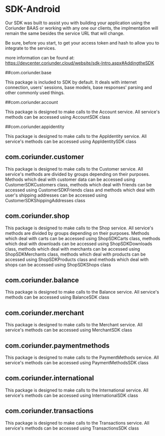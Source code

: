 # SDK-Android

Our SDK was built to assist you with building your application using the Coriunder BAAS or working with any one our clients, the implmentation will remain the same besides the service URL that will change.

Be sure, before you start, to get your access token and hash to allow you to integrate to the services.

more information can be found at: https://devcenter.coriunder.cloud/website/sdk-Intro.aspx#AddingtheSDK



##com.coriunder.base

This package is included to SDK by default. It deals with internet connection, users' sessions, base models, base responses' parsing and other commonly used things.

##com.coriunder.account

This package is designed to make calls to the Account service. All service's methods can be accessed using AccountSDK class 

##com.coriunder.appidentity

This package is designed to make calls to the AppIdentity service. All service's methods can be accessed using AppIdentitySDK class

## com.coriunder.customer

This package is designed to make calls to the Customer service. All service's methods are divided by groups depending on their purposes. Methods which deal with customer data can be accessed using CustomerSDKCustomers class, methods which deal with friends can be accessed using CustomerSDKFriends class and methods which deal with user's shipping addresses can be accessed using CustomerSDKShippingAddresses class 

## com.coriunder.shop

This package is designed to make calls to the Shop service. All service's methods are divided by groups depending on their purposes. Methods which deal with carts can be accessed using ShopSDKCarts class, methods which deal with downloads can be accessed using ShopSDKDownloads class, methods which deal with merchants can be accessed using ShopSDKMerchants class, methods which deal with products can be accessed using ShopSDKProducts class and methods which deal with shops can be accessed using ShopSDKShops class

## com.coriunder.balance

This package is designed to make calls to the Balance service. All service's methods can be accessed using BalanceSDK class

## com.coriunder.merchant

This package is designed to make calls to the Merchant service. All service's methods can be accessed using MerchantSDK class

## com.coriunder.paymentmethods

This package is designed to make calls to the PaymentMethods service. All service's methods can be accessed using PaymentMethodsSDK class

## com.coriunder.international

This package is designed to make calls to the International service. All service's methods can be accessed using InternationalSDK class

## com.coriunder.transactions

This package is designed to make calls to the Transactions service. All service's methods can be accessed using TransactionsSDK class

